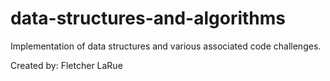 # data-structures-and-algorithms
Implementation of data structures and various associated code challenges.

Created by: Fletcher LaRue


